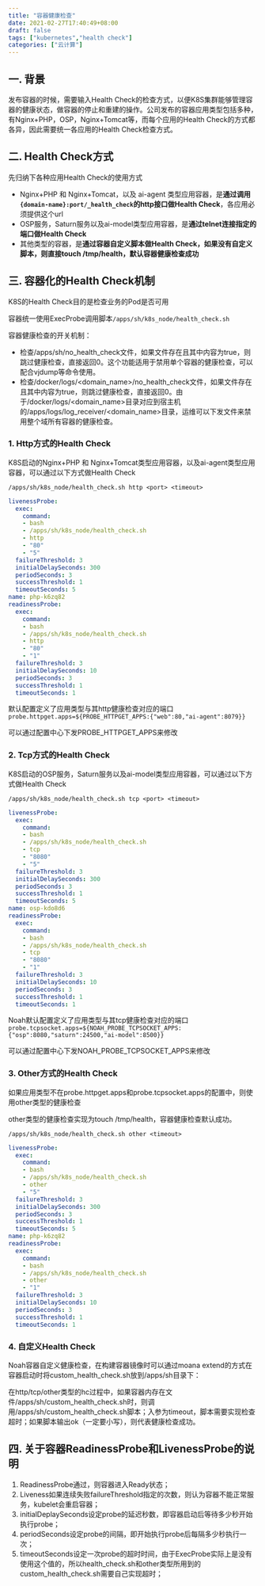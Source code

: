 ```yaml
---
title: "容器健康检查"
date: 2021-02-27T17:40:49+08:00
draft: false
tags: ["kubernetes","health check"]
categories: ["云计算"]
---
```


<!--more-->

## 一. 背景

发布容器的时候，需要输入Health Check的检查方式，以便K8S集群能够管理容器的健康状态，做容器的停止和重建的操作。公司发布的容器应用类型包括多种，有Nginx+PHP，OSP，Nginx+Tomcat等，而每个应用的Health Check的方式都各异，因此需要统一各应用的Health Check检查方式。

## 二. Health Check方式

先归纳下各种应用Health Check的使用方式

- Nginx+PHP 和 Nginx+Tomcat，以及 ai-agent 类型应用容器，是**通过调用`{domain-name}:port/_health_check`的http接口做Health Check**，各应用必须提供这个url
- OSP服务，Saturn服务以及ai-model类型应用容器，是**通过telnet连接指定的端口做Health Check**
- 其他类型的容器，是**通过容器自定义脚本做Health Check，如果没有自定义脚本，则直接touch /tmp/health，默认容器健康检查成功**

## 三. 容器化的Health Check机制

K8S的Health Check目的是检查业务的Pod是否可用

容器统一使用ExecProbe调用脚本`/apps/sh/k8s_node/health_check.sh`

容器健康检查的开关机制：

- 检查/apps/sh/no_health_check文件，如果文件存在且其中内容为true，则跳过健康检查，直接返回0。这个功能适用于禁用单个容器的健康检查，可以配合vjdump等命令使用。
- 检查/docker/logs/<domain_name>/no_health_check文件，如果文件存在且其中内容为true，则跳过健康检查，直接返回0。由于/docker/logs/<domain_name>目录对应到宿主机的/apps/logs/log_receiver/<domain_name>目录，运维可以下发文件来禁用整个域所有容器的健康检查。

### 1. Http方式的Health Check

K8S启动的Nginx+PHP 和 Nginx+Tomcat类型应用容器，以及ai-agent类型应用容器，可以通过以下方式做Health Check

`/apps/sh/k8s_node/health_check.sh http <port> <timeout>`

```yaml
livenessProbe:
  exec:
    command:
    - bash
    - /apps/sh/k8s_node/health_check.sh
    - http
    - "80"
    - "5"
  failureThreshold: 3
  initialDelaySeconds: 300
  periodSeconds: 3
  successThreshold: 1
  timeoutSeconds: 5
name: php-k6zq82
readinessProbe:
  exec:
    command:
    - bash
    - /apps/sh/k8s_node/health_check.sh
    - http
    - "80"
    - "1"
  failureThreshold: 3
  initialDelaySeconds: 10
  periodSeconds: 3
  successThreshold: 1
  timeoutSeconds: 1
```

默认配置定义了应用类型与其http健康检查对应的端口
`probe.httpget.apps=${PROBE_HTTPGET_APPS:{"web":80,"ai-agent":8079}}`

可以通过配置中心下发PROBE_HTTPGET_APPS来修改

### 2. Tcp方式的Health Check

K8S启动的OSP服务，Saturn服务以及ai-model类型应用容器，可以通过以下方式做Health Check

`/apps/sh/k8s_node/health_check.sh tcp <port> <timeout>`

```yaml
livenessProbe:
  exec:
    command:
    - bash
    - /apps/sh/k8s_node/health_check.sh
    - tcp
    - "8080"
    - "5"
  failureThreshold: 3
  initialDelaySeconds: 300
  periodSeconds: 3
  successThreshold: 1
  timeoutSeconds: 5
name: osp-kdo8d6
readinessProbe:
  exec:
    command:
    - bash
    - /apps/sh/k8s_node/health_check.sh
    - tcp
    - "8080"
    - "1"
  failureThreshold: 3
  initialDelaySeconds: 10
  periodSeconds: 3
  successThreshold: 1
  timeoutSeconds: 1
```

Noah默认配置定义了应用类型与其tcp健康检查对应的端口
`probe.tcpsocket.apps=${NOAH_PROBE_TCPSOCKET_APPS:{"osp":8080,"saturn":24500,"ai-model":8500}}	`

可以通过配置中心下发NOAH_PROBE_TCPSOCKET_APPS来修改

### 3. Other方式的Health Check

如果应用类型不在probe.httpget.apps和probe.tcpsocket.apps的配置中，则使用other类型的健康检查

other类型的健康检查实现为touch /tmp/health，容器健康检查默认成功。

`/apps/sh/k8s_node/health_check.sh other <timeout>`

```yaml
livenessProbe:
  exec:
    command:
    - bash
    - /apps/sh/k8s_node/health_check.sh
    - other
    - "5"
  failureThreshold: 3
  initialDelaySeconds: 300
  periodSeconds: 3
  successThreshold: 1
  timeoutSeconds: 5
name: php-k6zq82
readinessProbe:
  exec:
    command:
    - bash
    - /apps/sh/k8s_node/health_check.sh
    - other
    - "1"
  failureThreshold: 3
  initialDelaySeconds: 10
  periodSeconds: 3
  successThreshold: 1
  timeoutSeconds: 1
```

### 4. 自定义Health Check

Noah容器自定义健康检查，在构建容器镜像时可以通过moana extend的方式在容器启动时将custom_health_check.sh放到/apps/sh目录下：

在http/tcp/other类型的hc过程中，如果容器内存在文件/apps/sh/custom_health_check.sh时，则调用/apps/sh/custom_health_check.sh脚本；入参为timeout，脚本需要实现检查超时；如果脚本输出ok（一定要小写），则代表健康检查成功。

## 四. 关于容器ReadinessProbe和LivenessProbe的说明

1. ReadinessProbe通过，则容器进入Ready状态；
2. Liveness如果连续失败failureThreshold指定的次数，则认为容器不能正常服务，kubelet会重启容器；
3. initialDeplaySeconds设定probe的延迟秒数，即容器启动后等待多少秒开始执行probe；
4. periodSeconds设定probe的间隔，即开始执行probe后每隔多少秒执行一次；
5. timeoutSeconds设定一次probe的超时时间，由于ExecProbe实际上是没有使用这个值的，所以health_check.sh和other类型所用到的custom_health_check.sh需要自己实现超时；